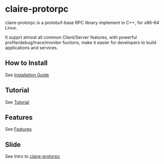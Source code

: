 # claire-protorpc 

claire-protorpc is a protobuf-base RPC library implement in C++, for x86-64 Linux.

It supprt almost all common Client/Server features, with powerful profile/debug/trace/monitor fuctions, make it easier for developers to build applications and services.

## How to Install ##

See [Installation Guide][1]


## Tutorial ##

See [Tutorial][2]

## Features ##

See [Features][3]

## Slide ## 

See Intro to [claire-protorpc][4]

  [1]: https://github.com/robbinfan/claire-protorpc/blob/master/Installation%20Guide.md
  [2]: https://github.com/robbinfan/claire-protorpc/blob/master/Tutorial.md
  [3]: https://github.com/robbinfan/claire-protorpc/blob/master/Features.md
  [4]: http://www.slideshare.net/fanyu83/claire-protorpc
